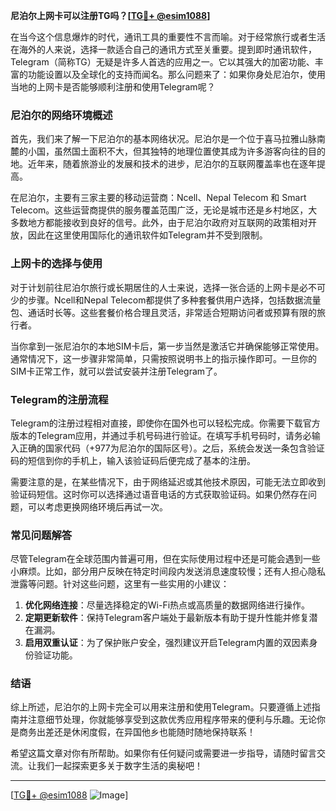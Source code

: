 **尼泊尔上网卡可以注册TG吗？[[TG💪+ @esim1088](https://t.me/s/esim1088)]**

在当今这个信息爆炸的时代，通讯工具的重要性不言而喻。对于经常旅行或者生活在海外的人来说，选择一款适合自己的通讯方式至关重要。提到即时通讯软件，Telegram（简称TG）无疑是许多人首选的应用之一。它以其强大的加密功能、丰富的功能设置以及全球化的支持而闻名。那么问题来了：如果你身处尼泊尔，使用当地的上网卡是否能够顺利注册和使用Telegram呢？

### 尼泊尔的网络环境概述

首先，我们来了解一下尼泊尔的基本网络状况。尼泊尔是一个位于喜马拉雅山脉南麓的小国，虽然国土面积不大，但其独特的地理位置使其成为许多游客向往的目的地。近年来，随着旅游业的发展和技术的进步，尼泊尔的互联网覆盖率也在逐年提高。

在尼泊尔，主要有三家主要的移动运营商：Ncell、Nepal Telecom 和 Smart Telecom。这些运营商提供的服务覆盖范围广泛，无论是城市还是乡村地区，大多数地方都能接收到良好的信号。此外，由于尼泊尔政府对互联网的政策相对开放，因此在这里使用国际化的通讯软件如Telegram并不受到限制。

### 上网卡的选择与使用

对于计划前往尼泊尔旅行或长期居住的人士来说，选择一张合适的上网卡是必不可少的步骤。Ncell和Nepal Telecom都提供了多种套餐供用户选择，包括数据流量包、通话时长等。这些套餐价格合理且灵活，非常适合短期访问者或预算有限的旅行者。

当你拿到一张尼泊尔的本地SIM卡后，第一步当然是激活它并确保能够正常使用。通常情况下，这一步骤非常简单，只需按照说明书上的指示操作即可。一旦你的SIM卡正常工作，就可以尝试安装并注册Telegram了。

### Telegram的注册流程

Telegram的注册过程相对直接，即使你在国外也可以轻松完成。你需要下载官方版本的Telegram应用，并通过手机号码进行验证。在填写手机号码时，请务必输入正确的国家代码（+977为尼泊尔的国际区号）。之后，系统会发送一条包含验证码的短信到你的手机上，输入该验证码后便完成了基本的注册。

需要注意的是，在某些情况下，由于网络延迟或其他技术原因，可能无法立即收到验证码短信。这时你可以选择通过语音电话的方式获取验证码。如果仍然存在问题，可以考虑更换网络环境后再试一次。

### 常见问题解答

尽管Telegram在全球范围内普遍可用，但在实际使用过程中还是可能会遇到一些小麻烦。比如，部分用户反映在特定时间段内发送消息速度较慢；还有人担心隐私泄露等问题。针对这些问题，这里有一些实用的小建议：

1. **优化网络连接**：尽量选择稳定的Wi-Fi热点或高质量的数据网络进行操作。
2. **定期更新软件**：保持Telegram客户端处于最新版本有助于提升性能并修复潜在漏洞。
3. **启用双重认证**：为了保护账户安全，强烈建议开启Telegram内置的双因素身份验证功能。

### 结语

综上所述，尼泊尔的上网卡完全可以用来注册和使用Telegram。只要遵循上述指南并注意细节处理，你就能够享受到这款优秀应用程序带来的便利与乐趣。无论你是商务出差还是休闲度假，在异国他乡也能随时随地保持联系！

希望这篇文章对你有所帮助。如果你有任何疑问或需要进一步指导，请随时留言交流。让我们一起探索更多关于数字生活的奥秘吧！

---

[[TG💪+ @esim1088](https://t.me/s/esim1088) ![Image](https://i.postimg.cc/4NQfJmqS/Snipaste-2025-05-13-00-14-12.png)]